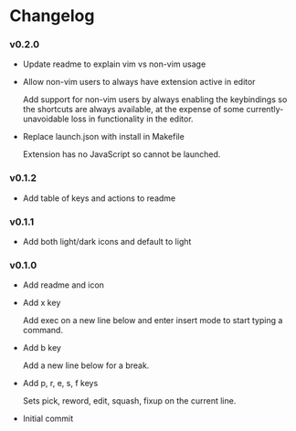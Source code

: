 # Changelog
### v0.2.0

- Update readme to explain vim vs non-vim usage


- Allow non-vim users to always have extension active in editor
  
  Add support for non-vim users by always enabling the keybindings so the shortcuts are always available, at the expense of some currently-unavoidable loss in functionality in the editor.


- Replace launch.json with install in Makefile
  
  Extension has no JavaScript so cannot be launched.

### v0.1.2

- Add table of keys and actions to readme

### v0.1.1

- Add both light/dark icons and default to light

### v0.1.0

- Add readme and icon


- Add x key
  
  Add exec on a new line below and enter insert mode to start typing a command.


- Add b key
  
  Add a new line below for a break.


- Add p, r, e, s, f keys
  
  Sets pick, reword, edit, squash, fixup on the current line.


- Initial commit

